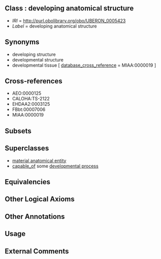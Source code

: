 
## Class : developing anatomical structure

 * *IRI* = http://purl.obolibrary.org/obo/UBERON_0005423
 * *Label* = developing anatomical structure

## Synonyms

 * developing structure
 * developmental structure
 * developmental tissue [ [database_cross_reference](../../ef/oboInOwl#hasDbXref.md) = MIAA:0000019 ]

## Cross-references

 * AEO:0000125
 * CALOHA:TS-2122
 * EHDAA2:0003125
 * FBbt:00007006
 * MIAA:0000019

## Subsets


## Superclasses

 * [material anatomical entity](../../UBERON/65/UBERON_0000465.md)
 * [capable_of](../../RO/15/RO_0002215.md) some [developmental process](../../GO/02/GO_0032502.md)

## Equivalencies


## Other Logical Axioms


## Other Annotations


## Usage


## External Comments

